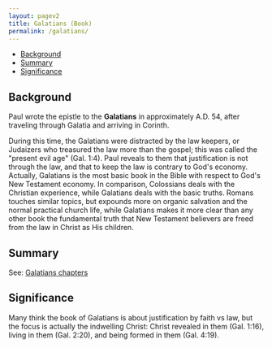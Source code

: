 ```yaml
---
layout: pagev2
title: Galatians (Book)
permalink: /galatians/
---
```

- [Background](#background)
- [Summary](#summary)
- [Significance](#significance)

## Background

Paul wrote the epistle to the **Galatians** in approximately A.D. 54, after traveling through Galatia and arriving in Corinth.

During this time, the Galatians were distracted by the law keepers, or Judaizers who treasured the law more than the gospel; this was called the "present evil age" (Gal. 1:4). Paul reveals to them that justification is not through the law, and that to keep the law is contrary to God's economy. Actually, Galatians is the most basic book in the Bible with respect to God's New Testament economy. In comparison, Colossians deals with the Christian experience, while Galatians deals with the basic truths. Romans touches similar topics, but expounds more on organic salvation and the normal practical church life, while Galatians makes it more clear than any other book the fundamental truth that New Testament believers are freed from the law in Christ as His children.

## Summary

See: [Galatians chapters](../galatians_chapters)

## Significance

Many think the book of Galatians is about justification by faith vs law, but the focus is actually the indwelling Christ: Christ revealed in them (Gal. 1:16), living in them (Gal. 2:20), and being formed in them (Gal. 4:19).